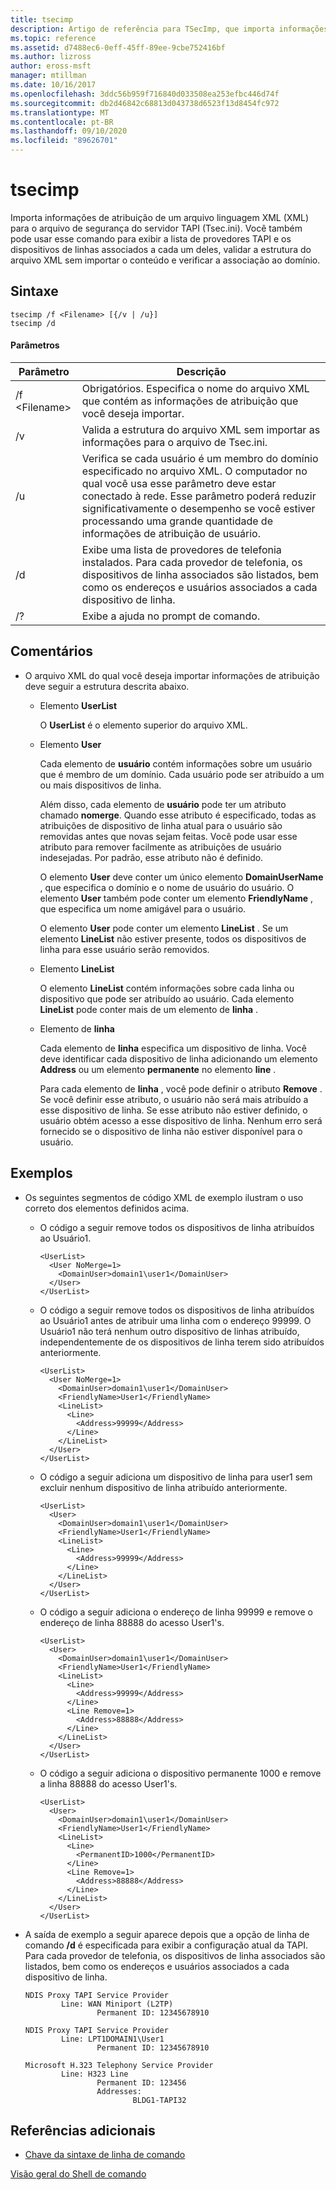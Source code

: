 ```yaml
---
title: tsecimp
description: Artigo de referência para TSecImp, que importa informações de atribuição de um arquivo linguagem XML (XML) para o arquivo de segurança do servidor TAPI (Tsec.ini).
ms.topic: reference
ms.assetid: d7488ec6-0eff-45ff-89ee-9cbe752416bf
ms.author: lizross
author: eross-msft
manager: mtillman
ms.date: 10/16/2017
ms.openlocfilehash: 3ddc56b959f716840d033508ea253efbc446d74f
ms.sourcegitcommit: db2d46842c68813d043738d6523f13d8454fc972
ms.translationtype: MT
ms.contentlocale: pt-BR
ms.lasthandoff: 09/10/2020
ms.locfileid: "89626701"
---
```

# <a name="tsecimp"></a>tsecimp

Importa informações de atribuição de um arquivo linguagem XML (XML) para o arquivo de segurança do servidor TAPI (Tsec.ini). Você também pode usar esse comando para exibir a lista de provedores TAPI e os dispositivos de linhas associados a cada um deles, validar a estrutura do arquivo XML sem importar o conteúdo e verificar a associação ao domínio.

## <a name="syntax"></a>Sintaxe

```
tsecimp /f <Filename> [{/v | /u}]
tsecimp /d
```

#### <a name="parameters"></a>Parâmetros

|Parâmetro|Descrição|
|---------|-----------|
|/f \<Filename>|Obrigatórios. Especifica o nome do arquivo XML que contém as informações de atribuição que você deseja importar.|
|/v|Valida a estrutura do arquivo XML sem importar as informações para o arquivo de Tsec.ini.|
|/u|Verifica se cada usuário é um membro do domínio especificado no arquivo XML. O computador no qual você usa esse parâmetro deve estar conectado à rede. Esse parâmetro poderá reduzir significativamente o desempenho se você estiver processando uma grande quantidade de informações de atribuição de usuário.|
|/d|Exibe uma lista de provedores de telefonia instalados. Para cada provedor de telefonia, os dispositivos de linha associados são listados, bem como os endereços e usuários associados a cada dispositivo de linha.|
|/?|Exibe a ajuda no prompt de comando.|

## <a name="remarks"></a>Comentários

-   O arquivo XML do qual você deseja importar informações de atribuição deve seguir a estrutura descrita abaixo.
    -   Elemento **UserList**

        O **UserList** é o elemento superior do arquivo XML.
    -   Elemento **User**

        Cada elemento de **usuário** contém informações sobre um usuário que é membro de um domínio. Cada usuário pode ser atribuído a um ou mais dispositivos de linha.

        Além disso, cada elemento de **usuário** pode ter um atributo chamado **nomerge**. Quando esse atributo é especificado, todas as atribuições de dispositivo de linha atual para o usuário são removidas antes que novas sejam feitas. Você pode usar esse atributo para remover facilmente as atribuições de usuário indesejadas. Por padrão, esse atributo não é definido.

        O elemento **User** deve conter um único elemento **DomainUserName** , que especifica o domínio e o nome de usuário do usuário. O elemento **User** também pode conter um elemento **FriendlyName** , que especifica um nome amigável para o usuário.

        O elemento **User** pode conter um elemento **LineList** . Se um elemento **LineList** não estiver presente, todos os dispositivos de linha para esse usuário serão removidos.
    -   Elemento **LineList**

        O elemento **LineList** contém informações sobre cada linha ou dispositivo que pode ser atribuído ao usuário. Cada elemento **LineList** pode conter mais de um elemento de **linha** .
    -   Elemento de **linha**

        Cada elemento de **linha** especifica um dispositivo de linha. Você deve identificar cada dispositivo de linha adicionando um elemento **Address** ou um elemento **permanente** no elemento **line** .

        Para cada elemento de **linha** , você pode definir o atributo **Remove** . Se você definir esse atributo, o usuário não será mais atribuído a esse dispositivo de linha. Se esse atributo não estiver definido, o usuário obtém acesso a esse dispositivo de linha. Nenhum erro será fornecido se o dispositivo de linha não estiver disponível para o usuário.

## <a name="examples"></a>Exemplos
- Os seguintes segmentos de código XML de exemplo ilustram o uso correto dos elementos definidos acima.
  - O código a seguir remove todos os dispositivos de linha atribuídos ao Usuário1.
    ```
    <UserList>
      <User NoMerge=1>
        <DomainUser>domain1\user1</DomainUser>
      </User>
    </UserList>
    ```
  - O código a seguir remove todos os dispositivos de linha atribuídos ao Usuário1 antes de atribuir uma linha com o endereço 99999. O Usuário1 não terá nenhum outro dispositivo de linhas atribuído, independentemente de os dispositivos de linha terem sido atribuídos anteriormente.
    ```
    <UserList>
      <User NoMerge=1>
        <DomainUser>domain1\user1</DomainUser>
        <FriendlyName>User1</FriendlyName>
        <LineList>
          <Line>
            <Address>99999</Address>
          </Line>
        </LineList>
      </User>
    </UserList>
    ```
  - O código a seguir adiciona um dispositivo de linha para user1 sem excluir nenhum dispositivo de linha atribuído anteriormente.
    ```
    <UserList>
      <User>
        <DomainUser>domain1\user1</DomainUser>
        <FriendlyName>User1</FriendlyName>
        <LineList>
          <Line>
            <Address>99999</Address>
          </Line>
        </LineList>
      </User>
    </UserList>
    ```
  - O código a seguir adiciona o endereço de linha 99999 e remove o endereço de linha 88888 do acesso User1's.
    ```
    <UserList>
      <User>
        <DomainUser>domain1\user1</DomainUser>
        <FriendlyName>User1</FriendlyName>
        <LineList>
          <Line>
            <Address>99999</Address>
          </Line>
          <Line Remove=1>
            <Address>88888</Address>
          </Line>
        </LineList>
      </User>
    </UserList>
    ```
  - O código a seguir adiciona o dispositivo permanente 1000 e remove a linha 88888 do acesso User1's.
    ```
    <UserList>
      <User>
        <DomainUser>domain1\user1</DomainUser>
        <FriendlyName>User1</FriendlyName>
        <LineList>
          <Line>
            <PermanentID>1000</PermanentID>
          </Line>
          <Line Remove=1>
            <Address>88888</Address>
          </Line>
        </LineList>
      </User>
    </UserList>
    ```

-   A saída de exemplo a seguir aparece depois que a opção de linha de comando **/d** é especificada para exibir a configuração atual da TAPI. Para cada provedor de telefonia, os dispositivos de linha associados são listados, bem como os endereços e usuários associados a cada dispositivo de linha.
    ```
    NDIS Proxy TAPI Service Provider
            Line: WAN Miniport (L2TP)
                    Permanent ID: 12345678910

    NDIS Proxy TAPI Service Provider
            Line: LPT1DOMAIN1\User1
                    Permanent ID: 12345678910

    Microsoft H.323 Telephony Service Provider
            Line: H323 Line
                    Permanent ID: 123456
                    Addresses:
                            BLDG1-TAPI32

    ```

## <a name="additional-references"></a>Referências adicionais

- [Chave da sintaxe de linha de comando](command-line-syntax-key.md)

[Visão geral do Shell de comando](/previous-versions/windows/it-pro/windows-server-2003/cc737438(v=ws.10))
